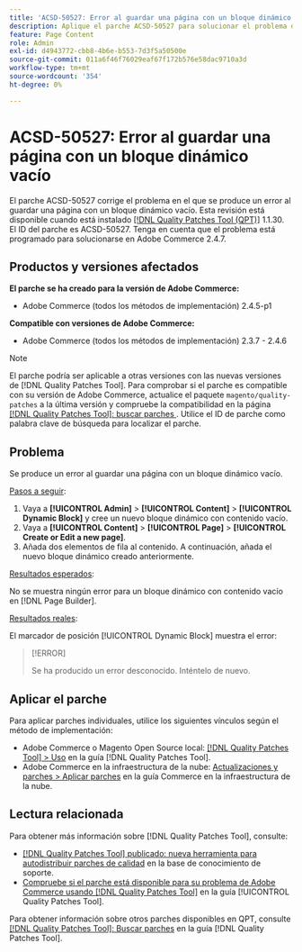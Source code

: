 ```yaml
---
title: 'ACSD-50527: Error al guardar una página con un bloque dinámico vacío'
description: Aplique el parche ACSD-50527 para solucionar el problema de Adobe Commerce donde se produce un error al guardar una página con un bloque dinámico vacío.
feature: Page Content
role: Admin
exl-id: d4943772-cbb8-4b6e-b553-7d3f5a50500e
source-git-commit: 011a6f46f76029eaf67f172b576e58dac9710a3d
workflow-type: tm+mt
source-wordcount: '354'
ht-degree: 0%

---
```


# ACSD-50527: Error al guardar una página con un bloque dinámico vacío

El parche ACSD-50527 corrige el problema en el que se produce un error al guardar una página con un bloque dinámico vacío. Esta revisión está disponible cuando está instalado [[!DNL Quality Patches Tool (QPT)]](https://experienceleague.adobe.com/en/docs/commerce-operations/tools/quality-patches-tool/quality-patches-tool-to-self-serve-quality-patches) 1.1.30. El ID del parche es ACSD-50527. Tenga en cuenta que el problema está programado para solucionarse en Adobe Commerce 2.4.7.

## Productos y versiones afectados

**El parche se ha creado para la versión de Adobe Commerce:**

* Adobe Commerce (todos los métodos de implementación) 2.4.5-p1

**Compatible con versiones de Adobe Commerce:**

* Adobe Commerce (todos los métodos de implementación) 2.3.7 - 2.4.6

>[!NOTE]
>
>El parche podría ser aplicable a otras versiones con las nuevas versiones de [!DNL Quality Patches Tool]. Para comprobar si el parche es compatible con su versión de Adobe Commerce, actualice el paquete `magento/quality-patches` a la última versión y compruebe la compatibilidad en la página [[!DNL Quality Patches Tool]: buscar parches ](https://experienceleague.adobe.com/tools/commerce-quality-patches/index.html). Utilice el ID de parche como palabra clave de búsqueda para localizar el parche.

## Problema

Se produce un error al guardar una página con un bloque dinámico vacío.

<u>Pasos a seguir</u>:

1. Vaya a **[!UICONTROL Admin]** > **[!UICONTROL Content]** > **[!UICONTROL Dynamic Block]** y cree un nuevo bloque dinámico con contenido vacío.
1. Vaya a **[!UICONTROL Content]** > **[!UICONTROL Page]** > **[!UICONTROL Create or Edit a new page]**.
1. Añada dos elementos de fila al contenido. A continuación, añada el nuevo bloque dinámico creado anteriormente.

<u>Resultados esperados</u>:

No se muestra ningún error para un bloque dinámico con contenido vacío en [!DNL Page Builder].

<u>Resultados reales</u>:

El marcador de posición [!UICONTROL Dynamic Block] muestra el error:

>[!ERROR]
>
>Se ha producido un error desconocido. Inténtelo de nuevo.

## Aplicar el parche

Para aplicar parches individuales, utilice los siguientes vínculos según el método de implementación:

* Adobe Commerce o Magento Open Source local: [[!DNL Quality Patches Tool] > Uso](/help/tools/quality-patches-tool/usage.md) en la guía [!DNL Quality Patches Tool].
* Adobe Commerce en la infraestructura de la nube: [Actualizaciones y parches > Aplicar parches](https://experienceleague.adobe.com/docs/commerce-cloud-service/user-guide/develop/upgrade/apply-patches.html) en la guía Commerce en la infraestructura de la nube.

## Lectura relacionada

Para obtener más información sobre [!DNL Quality Patches Tool], consulte:

* [[!DNL Quality Patches Tool] publicado: nueva herramienta para autodistribuir parches de calidad](https://experienceleague.adobe.com/en/docs/commerce-operations/tools/quality-patches-tool/quality-patches-tool-to-self-serve-quality-patches) en la base de conocimiento de soporte.
* [Compruebe si el parche está disponible para su problema de Adobe Commerce usando [!DNL Quality Patches Tool]](/help/tools/quality-patches-tool/patches-available-in-qpt/check-patch-for-magento-issue-with-magento-quality-patches.md) en la guía [!UICONTROL Quality Patches Tool].


Para obtener información sobre otros parches disponibles en QPT, consulte [[!DNL Quality Patches Tool]: Buscar parches](https://experienceleague.adobe.com/tools/commerce-quality-patches/index.html) en la guía [!DNL Quality Patches Tool].
